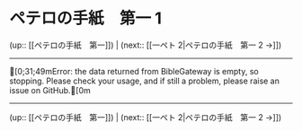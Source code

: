# ペテロの手紙　第一 1

(up:: [[ペテロの手紙　第一]]) | (next:: [[一ペト 2|ペテロの手紙　第一 2 →]])

***
[0;31;49mError: the data returned from BibleGateway is empty, so stopping. Please check your usage, and if still a problem, please raise an issue on GitHub.[0m

***

(up:: [[ペテロの手紙　第一]]) | (next:: [[一ペト 2|ペテロの手紙　第一 2 →]])
